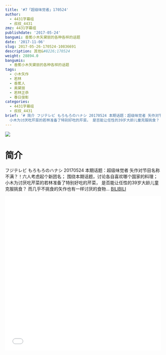 ```yaml
---
title: '#7「超级味觉者」170524'
author:
  - 4431字幕组
  - 叔叔_4431
zmz: 4431字幕组
publishdate: '2017-05-24'
bangumi: 香蕉小木矢黛丽的各种各样的话题
date: '2017-11-06'
slug: 2017-05-26-170524-10836691
description: 其他&#8226;170524
weight: 28894.0
bangumis:
  - 香蕉小木矢黛丽的各种各样的话题
tags:
  - 小木矢作
  - 若林
  - 香蕉人
  - 奥黛丽
  - 若林正恭
  - 春日俊彰
categories:
  - 4431字幕组
  - 叔叔_4431
brief: '# 简介 フジテレビ もろもろのハナシ 20170524 本期话题：超级味觉者 矢作对节目名称不满？！六人考虑起个新团名； 围绕本期话题，讨论各自喜欢哪个国家的料理；
  小木为讨厌吃芹菜的若林准备了特别好吃的芹菜， 是否能让任性的39岁大龄儿童克服挑食？ 而几乎不挑食的矢作也有一样讨厌的食物...'
---
```

![](https://i.imgur.com/kLnV8Z5.png)
# 简介  
フジテレビ  もろもろのハナシ 20170524
本期话题：超级味觉者
矢作对节目名称不满？！六人考虑起个新团名；
围绕本期话题，讨论各自喜欢哪个国家的料理；
小木为讨厌吃芹菜的若林准备了特别好吃的芹菜，
是否能让任性的39岁大龄儿童克服挑食？
而几乎不挑食的矢作也有一样讨厌的食物...
  [BILIBILI](https://www.bilibili.com/video/av10836691/)

  <iframe src="//www.bilibili.com/blackboard/player.html?aid=10836691" width="100%" height="500" frameborder="0" allowfullscreen="allowfullscreen"></iframe>
